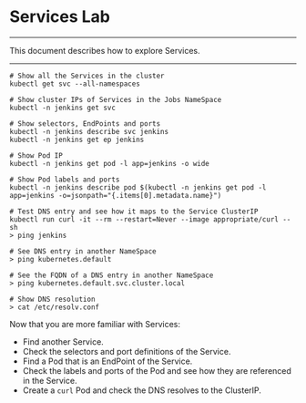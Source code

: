 # Services Lab

---

This document describes how to explore Services.

---

```console
# Show all the Services in the cluster
kubectl get svc --all-namespaces

# Show cluster IPs of Services in the Jobs NameSpace
kubectl -n jenkins get svc

# Show selectors, EndPoints and ports
kubectl -n jenkins describe svc jenkins
kubectl -n jenkins get ep jenkins

# Show Pod IP 
kubectl -n jenkins get pod -l app=jenkins -o wide

# Show Pod labels and ports
kubectl -n jenkins describe pod $(kubectl -n jenkins get pod -l app=jenkins -o=jsonpath="{.items[0].metadata.name}")

# Test DNS entry and see how it maps to the Service ClusterIP
kubectl run curl -it --rm --restart=Never --image appropriate/curl -- sh
> ping jenkins

# See DNS entry in another NameSpace
> ping kubernetes.default

# See the FQDN of a DNS entry in another NameSpace
> ping kubernetes.default.svc.cluster.local

# Show DNS resolution
> cat /etc/resolv.conf
```

Now that you are more familiar with Services:

* Find another Service.
* Check the selectors and port definitions of the Service.
* Find a Pod that is an EndPoint of the Service.
* Check the labels and ports of the Pod and see how they are referenced in the Service.
* Create a `curl` Pod and check the DNS resolves to the ClusterIP.